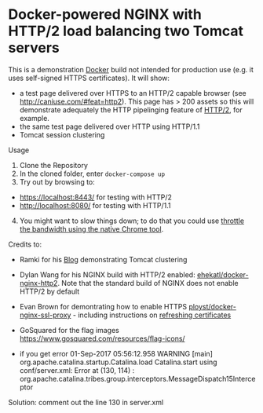 # Docker-powered NGINX with HTTP/2 load balancing two Tomcat servers

This is a demonstration [Docker](https://www.docker.com/) build not intended for production use (e.g. it uses self-signed HTTPS certificates).  It will show:

* a test page delivered over HTTPS to an HTTP/2 capable browser (see http://caniuse.com/#feat=http2). This page has > 200 assets so this will demonstrate adequately the HTTP pipelinging feature of [HTTP/2](https://en.wikipedia.org/wiki/HTTP/2), for example.
* the same test page delivered over HTTP using HTTP/1.1
* Tomcat session clustering

Usage

 1. Clone the Repository
 2. In the cloned folder, enter ```docker-compose up```
 3. Try out by browsing to:
  - [https://localhost:8443/](https://localhost:8443/) for testing with HTTP/2
  - [http://localhost:8080/](http://localhost:8080/) for testing with HTTP/1.1
 4. You might want to slow things down; to do that you could use [throttle the bandwidth using the native Chrome tool](https://developers.google.com/web/tools/chrome-devtools/profile/network-performance/network-conditions?hl=en).

Credits to:

* Ramki for his [Blog](http://www.ramkitech.com/2015/10/docker-tomcat-clustering.html) demonstrating Tomcat clustering
* Dylan Wang for his NGINX build with HTTP/2 enabled: [ehekatl/docker-nginx-http2](https://hub.docker.com/r/ehekatl/docker-nginx-http2/).  Note that the standard build of NGINX does not enable HTTP/2 by default
* Evan Brown for demontrating how to enable HTTPS [ployst/docker-nginx-ssl-proxy](https://github.com/ployst/docker-nginx-ssl-proxy) - including instructions on [refreshing certificates](https://github.com/ployst/docker-nginx-ssl-proxy#generating-test-certificates)
* GoSquared for the flag images https://www.gosquared.com/resources/flag-icons/


* if you get error 
01-Sep-2017 05:56:12.958 WARNING [main] org.apache.catalina.startup.Catalina.load Catalina.start using conf/server.xml: Error at (130, 114) : org.apache.catalina.tribes.group.interceptors.MessageDispatch15Interceptor

Solution:
comment out the line 130 in server.xml

